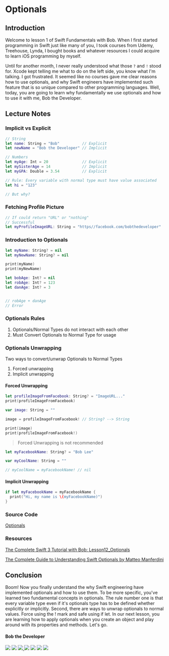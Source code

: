# Optionals

## Introduction
Welcome to lesson 1 of Swift Fundamentals with Bob. When I first started programming in Swift just like many of you, I took courses from Udemy, Treehouse, Lynda, I bought books and whatever resources I could acquire to learn iOS programming by myself.

Until for another month, I never really understood what those `?` and `!` stood for. Xcode kept telling me what to do on the left side, you know what I'm talking. I got frustrated. It seemed like no courses gave me clear reasons how to use optionals, and why Swift engineers have implemented such feature that is so unique compared to other programming languages. Well, today, you are going to learn why fundamentally we use optionals and how to use it with me, Bob the Developer.

## Lecture Notes

### Implicit vs Explicit
```swift
// String
let name: String = "Bob"          // Explicit
let newName = "Bob the Developer" // Implicit

// Numbers
let myAge: Int = 20               // Explicit
let mySisterAge = 14              // Implicit
let myGPA: Double = 3.54          // Explicit

// Rule: Every variable with normal type must have value associated
let hi = "123"

// But why?
```

### Fetching Profile Picture
```swift
// If could return "URL" or "nothing"
// Successful
let myProfileImageURL: String = "https//facebook.com/bobthedeveloper"
```

### Introduction to Optionals
```swift
let myName: String? = nil
let myNewName: String? = nil

print(myName)
print(myNewName)

let bobAge: Int? = nil
let robAge: Int? = 123
let danAge: Int? = 3


// robAge + danAge
// Error
```

### Optionals Rules
1. Optionals/Normal Types do not interact with each other
2. Must Convert Optionals to Normal Type for usage

### Optionals Unwrapping
Two ways to convert/unwrap Optionals to Normal Types
1. Forced unwrapping
2. Implicit unwrapping

#### Forced Unwrapping
```swift
let profileImageFromFacebook: String? = "ImageURL..."
print(profileImageFromFacebook)

var image: String = ""

image = profileImageFromFacebook! // String? --> String

print(image)
print(profileImageFromFacebook!)

```
> Forced Unwrapping is not recommended

```swift
let myFacebookName: String? = "Bob Lee"

var myCoolName: String = ""

// myCoolName = myFacebookName! // nil
```


#### Implicit Unwrapping
```swift
if let myFacebookName = myFacebookName {
  print("Hi, my name is \(myFacebookName)")
}
```

### Source Code
[Optionals](https://www.dropbox.com/sh/vcc6ydca4i7j9uk/AADTQUM6jv4iHFeQbBXRU_Pua?dl=0)

### Resources
[The Complete Swift 3 Tutorial with Bob: Lesson12_Optionals](https://www.youtube.com/watch?v=nTvngVHWe-M)

[The Complete Guide to Understanding Swift Optionals by Matteo Manferdini](http://matteomanferdini.com/wp-content/uploads/2015/11/The-Complete-Guide-to-Understanding-Swift-Optionals.pdf)

## Conclusion
Boom! Now you finally understand the why Swift engineering have implemented optionals and how to use them. To be more specific, you've learned two fundamental concepts in optionals. The rule number one is that every variable type even if it's optionals type has to be defined whether explicitly or implicitly. Second, there are ways to unwrap optionals to normal values. Force using the ! mark and safe using if let. In our next lesson, you are learning how to apply optionals when you create an object and play around with its properties and methods. Let's go.

#### Bob the Developer
<p>
<a href="https://bobthedeveloper.io"><img src="https://img.shields.io/badge/Personal-Website-333333.svg"></a>
<a href="https://facebook.com/bobthedeveloper"><img src="https://img.shields.io/badge/Facebook-Like-3B5998.svg"></a> <a href="https://youtube.com/bobthedeveloper"><img src="https://img.shields.io/badge/YouTube-Subscribe-CE1312.svg"</a> <a href="https://twitter.com/bobleesj"><img src="https://img.shields.io/badge/Twitter-Follow-55ACEE.svg"></a> <a href="https://instagram.com/bob_the_developer
"><img src="https://img.shields.io/badge/Instagram-Follow-BB2F92.svg"></a> <a href="https://linkedin.com/in/bobleesj"><img src= "https://img.shields.io/badge/LinkedIn-Connect-0077B5.svg"></a>
<a href="https://medium.com/@bobleesj"><img src="https://img.shields.io/badge/Medium-Read-00AB6C.svg"/></a>
</p>

